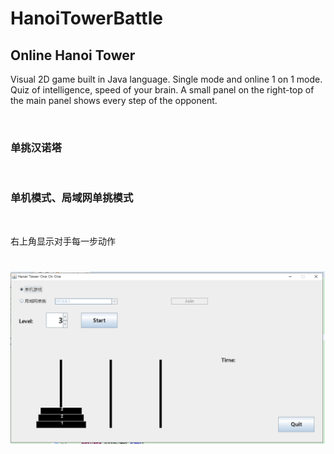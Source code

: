 # HanoiTowerBattle


<h2>Online Hanoi Tower</h2>


Visual 2D game built in Java language.
Single mode and online 1 on 1 mode.
Quiz of intelligence, speed of your brain.
A small panel on the right-top of the main panel shows every step of the opponent.

<br>

<h3>单挑汉诺塔</h3><br>

<h3>单机模式、局域网单挑模式</h3><br>

右上角显示对手每一步动作<br>

<h1 align="center">
	<img src="hanoi.png"/>
</h1>

